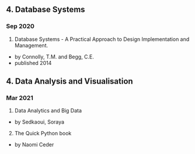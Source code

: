 ## 4. Database Systems
### Sep 2020
1.  Database Systems - A Practical Approach to Design Implementation and Management.
- by Connolly, T.M. and Begg, C.E. 
- published 2014



## 4. Data Analysis and Visualisation
### Mar 2021

1. Data Analytics and Big Data
- by Sedkaoui, Soraya

2. The Quick Python book 
- by Naomi Ceder